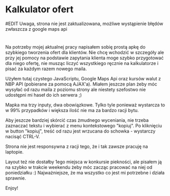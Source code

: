 # Kalkulator ofert

#EDIT
  Uwaga, strona nie jest zaktualizowana, możliwe wystąpienie błędów zwłaszcza z google maps api
#

Na potrzeby mojej aktualnej pracy napisałem sobię prostą apkę do szybkiego tworzenia ofert dla klientów. Nie chcę wchodzić w szczegóły ale przy jej pomocy na podstawie zapytania klienta moge szybko przygotować dla niego ofertę, nie musząc liczyć wszystkiego ręcznie na kalkulatorze i pisać za każdym razem nowego maila.

Użyłem tutaj czystego JavaScriptu, Google Maps Api oraz kursów walut z NBP API (pobierane za pomocą AJAX'a). Miałem jeszcze plan żeby móc wysyłać od razu maila z poziomu strony ale niestety szefostwo nie udostępni mi haseł do ich serwera ;)

Mapka ma trzy inputy, dwa obowiązkowe. Tylko tyle ponieważ wystarcza to w 99% przypadków i większa ilość nie ma za bardzo racji bytu.

Aby jeszcze bardziej skórcić czas żmudnego wyceniania, nie trzeba zaznaczać tekstu i wybierać z menu kontekstowego "kopiuj". Po kliknięciu w button "kopiuj", treść od razu jest wrzucana do schowka - wystarczy nacisąć CTRL-V.

Strona nie jest responsywna z racji tego, że i tak zawsze pracuję na laptopie.

Layout też nie dostałby 1ego miejsca w konkursie piekności, ale pisałem ją na szybko w trakcie weekendu żeby móc zacząc pracować na niej od poniedziałku :) Najważniejsze, że ma wszystko co jest mi potrzebne i działa sprawnie.

Enjoy!
